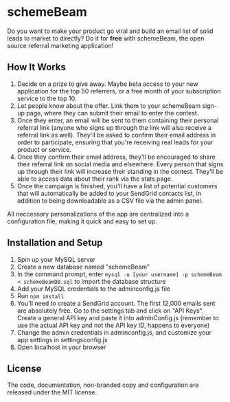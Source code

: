 # schemeBeam

Do you want to make your product go viral and build an email list of solid leads to market to directly? Do it for **free** with schemeBeam, the open source referral marketing application! 

## How It Works

1. Decide on a prize to give away. Maybe beta access to your new application for the top 50 referrers, or a free month of your subscription service to the top 10.
2. Let people know about the offer. Link them to your schemeBeam sign-up page, where they can submit their email to enter the contest.
3. Once they enter, an email will be sent to them containing their personal referral link (anyone who signs up through the link will also receive a referral link as well). They'll be asked to confirm their email address in order to participate, ensuring that you're receiving real leads for your product or service.
4. Once they confirm their email address, they'll be encouraged to share their referral link on social media and elsewhere. Every person that signs up through their link will increase their standing in the contest. They'll be able to access data about their rank via the stats page.
5. Once the campaign is finished, you'll have a list of potential customers that will automatically be added to your SendGrid contacts list, in addition to being downloadable as a CSV file via the admin panel.

All neccessary personalizations of the app are centralized into a configuration file, making it quick and easy to set up.

## Installation and Setup

1. Spin up your MySQL server
2. Create a new database named "schemeBeam"
3. In the command prompt, enter `mysql -u [your username] -p schemeBeam < schemeBeamDB.sql` to import the database structure
4. Add your MySQL credentials to the adminconfig.js file
5. Run `npm install`
6. You'll need to create a SendGrid account. The first 12,000 emails sent are absolutely free. Go to the settings tab and click on "API Keys". Create a general API key and paste it into adminConfig.js (remember to use the actual API key and not the API key ID, happens to everyone)
6. Change the admin credentials in adminconfig.js, and customize your app settings in settingsconfig.js
7. Open localhost in your browser

## License

The code, documentation, non-branded copy and configuration are released under
the MIT license.